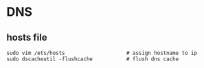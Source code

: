 # DNS

## hosts file

    sudo vim /ets/hosts                    # assign hostname to ip
    sudo dscacheutil -flushcache           # flush dns cache
